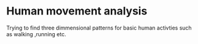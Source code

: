 # Human movement analysis
 
Trying to find three dimmensional patterns for basic human activties such as walking ,running etc.

